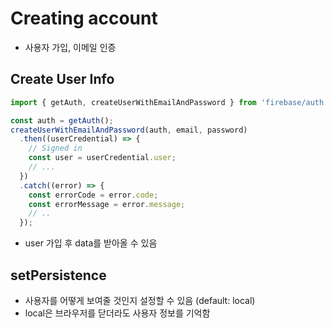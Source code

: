 # Creating account

- 사용자 가입, 이메일 인증

## Create User Info

```javascript
import { getAuth, createUserWithEmailAndPassword } from 'firebase/auth';

const auth = getAuth();
createUserWithEmailAndPassword(auth, email, password)
  .then((userCredential) => {
    // Signed in
    const user = userCredential.user;
    // ...
  })
  .catch((error) => {
    const errorCode = error.code;
    const errorMessage = error.message;
    // ..
  });
```

- user 가입 후 data를 받아올 수 있음

## setPersistence

- 사용자를 어떻게 보여줄 것인지 설정할 수 있음 (default: local)
- local은 브라우저를 닫더라도 사용자 정보를 기억함
